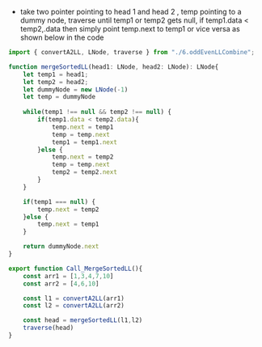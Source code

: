 - take two pointer pointing to head 1 and head 2 , temp pointing to a dummy node, traverse until temp1 or temp2 gets null, if temp1.data < temp2,.data then simply point temp.next to temp1 or vice versa as shown below in the code


```ts
import { convertA2LL, LNode, traverse } from "./6.oddEvenLLCombine";

function mergeSortedLL(head1: LNode, head2: LNode): LNode{
    let temp1 = head1;
    let temp2 = head2;
    let dummyNode = new LNode(-1)
    let temp = dummyNode
    
    while(temp1 !== null && temp2 !== null) {
        if(temp1.data < temp2.data){
            temp.next = temp1
            temp = temp.next
            temp1 = temp1.next 
        }else {
            temp.next = temp2
            temp = temp.next
            temp2 = temp2.next
        }
    }

    if(temp1 === null) {
        temp.next = temp2
    }else {
        temp.next = temp1
    }

    return dummyNode.next
}

export function Call_MergeSortedLL(){
    const arr1 = [1,3,4,7,10]
    const arr2 = [4,6,10]

    const l1 = convertA2LL(arr1)
    const l2 = convertA2LL(arr2)

    const head = mergeSortedLL(l1,l2)
    traverse(head)
}
```
